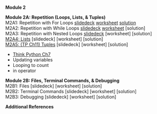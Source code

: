 <b>Module 2</b>  

<b>Module 2A: Repetition (Loops, Lists, & Tuples)</b>  
M2A1: Repetition with For Loops [slidedeck](https://www.dropbox.com/scl/fi/cia8fxkh90jdrtipq35yy/M2A1-Repetition-with-For-Loops.pptx?rlkey=tvkpp0edlslp067ys9krdpwif&dl=0) [worksheet](https://docs.google.com/document/d/1uWVUKiBbIOc2JYD4vdcEZmrzvpIZKw6UiP6uCYEDFbY/edit?usp=sharing) [solution](https://docs.google.com/document/d/1ObWdlb1uGzeUrWDz5Hgn4ox2_ybLgXSRezYt8hNkR1g/edit?tab=t.0)    
M2A2: Repetition with While Loops [slidedeck](https://tinyurl.com/yunjzwyj) [worksheet](https://docs.google.com/document/d/1PqBxlZotjz7M97SrrPSgpVQcnWzTRoFO-f_fJ9jVOCk/edit?tab=t.0#heading=h.d7dsqin0pq0r) [solution]  
M2A3: Repetition with Nested Loops [slidedeck](https://www.dropbox.com/scl/fi/ut9lqab9viudy2m3msnhn/M2A3-Repetition-with-Nested-Loops.pptx?rlkey=g3cjryzfd6nool4kf2drog2z9&dl=0) [worksheet] [solution]  
[M2A4: Lists](https://colab.research.google.com/drive/1nbseEBdxJ-iBSTOp06UILWgawSj7EJzG#scrollTo=rM4vnMlWXTeY) [slidedeck] [worksheet] [solution]  
[M2A5: (TP Ch11) Tuples](https://colab.research.google.com/drive/1tBBTZW9ULtHRI3cepbRybTW5B3-4Truy) [slidedeck] [worksheet] [solution]    

- [Think Python Ch7](https://colab.research.google.com/drive/1z7cB9xJPGcoNfyHt1cEscMyyYanVvx03)  
- Updating variables
- Looping to count
- in operator
  
<b>Module 2B: Files, Terminal Commands, & Debugging</b>  
M2B1: Files [slidedeck] [worksheet] [solution]  
M2B2: Terminal Commands [slidedeck] [worksheet] [solution]  
M2B3: Debugging [slidedeck] [worksheet] [solution] 

<b>Additional References</b>

